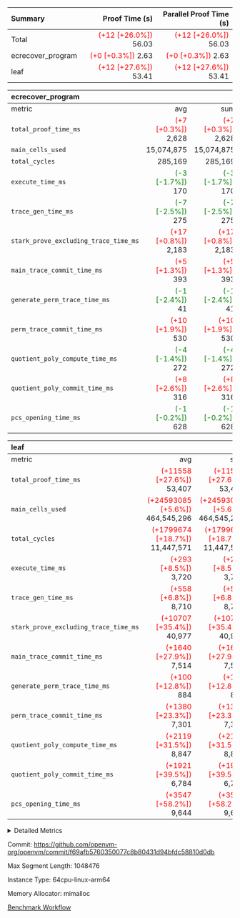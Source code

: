 | Summary | Proof Time (s) | Parallel Proof Time (s) |
|:---|---:|---:|
| Total | <span style='color: red'>(+12 [+26.0%])</span> 56.03 | <span style='color: red'>(+12 [+26.0%])</span> 56.03 |
| ecrecover_program | <span style='color: red'>(+0 [+0.3%])</span> 2.63 | <span style='color: red'>(+0 [+0.3%])</span> 2.63 |
| leaf | <span style='color: red'>(+12 [+27.6%])</span> 53.41 | <span style='color: red'>(+12 [+27.6%])</span> 53.41 |


| ecrecover_program |||||
|:---|---:|---:|---:|---:|
|metric|avg|sum|max|min|
| `total_proof_time_ms ` | <span style='color: red'>(+7 [+0.3%])</span> 2,628 | <span style='color: red'>(+7 [+0.3%])</span> 2,628 | <span style='color: red'>(+7 [+0.3%])</span> 2,628 | <span style='color: red'>(+7 [+0.3%])</span> 2,628 |
| `main_cells_used     ` |  15,074,875 |  15,074,875 |  15,074,875 |  15,074,875 |
| `total_cycles        ` |  285,169 |  285,169 |  285,169 |  285,169 |
| `execute_time_ms     ` | <span style='color: green'>(-3 [-1.7%])</span> 170 | <span style='color: green'>(-3 [-1.7%])</span> 170 | <span style='color: green'>(-3 [-1.7%])</span> 170 | <span style='color: green'>(-3 [-1.7%])</span> 170 |
| `trace_gen_time_ms   ` | <span style='color: green'>(-7 [-2.5%])</span> 275 | <span style='color: green'>(-7 [-2.5%])</span> 275 | <span style='color: green'>(-7 [-2.5%])</span> 275 | <span style='color: green'>(-7 [-2.5%])</span> 275 |
| `stark_prove_excluding_trace_time_ms` | <span style='color: red'>(+17 [+0.8%])</span> 2,183 | <span style='color: red'>(+17 [+0.8%])</span> 2,183 | <span style='color: red'>(+17 [+0.8%])</span> 2,183 | <span style='color: red'>(+17 [+0.8%])</span> 2,183 |
| `main_trace_commit_time_ms` | <span style='color: red'>(+5 [+1.3%])</span> 393 | <span style='color: red'>(+5 [+1.3%])</span> 393 | <span style='color: red'>(+5 [+1.3%])</span> 393 | <span style='color: red'>(+5 [+1.3%])</span> 393 |
| `generate_perm_trace_time_ms` | <span style='color: green'>(-1 [-2.4%])</span> 41 | <span style='color: green'>(-1 [-2.4%])</span> 41 | <span style='color: green'>(-1 [-2.4%])</span> 41 | <span style='color: green'>(-1 [-2.4%])</span> 41 |
| `perm_trace_commit_time_ms` | <span style='color: red'>(+10 [+1.9%])</span> 530 | <span style='color: red'>(+10 [+1.9%])</span> 530 | <span style='color: red'>(+10 [+1.9%])</span> 530 | <span style='color: red'>(+10 [+1.9%])</span> 530 |
| `quotient_poly_compute_time_ms` | <span style='color: green'>(-4 [-1.4%])</span> 272 | <span style='color: green'>(-4 [-1.4%])</span> 272 | <span style='color: green'>(-4 [-1.4%])</span> 272 | <span style='color: green'>(-4 [-1.4%])</span> 272 |
| `quotient_poly_commit_time_ms` | <span style='color: red'>(+8 [+2.6%])</span> 316 | <span style='color: red'>(+8 [+2.6%])</span> 316 | <span style='color: red'>(+8 [+2.6%])</span> 316 | <span style='color: red'>(+8 [+2.6%])</span> 316 |
| `pcs_opening_time_ms ` | <span style='color: green'>(-1 [-0.2%])</span> 628 | <span style='color: green'>(-1 [-0.2%])</span> 628 | <span style='color: green'>(-1 [-0.2%])</span> 628 | <span style='color: green'>(-1 [-0.2%])</span> 628 |

| leaf |||||
|:---|---:|---:|---:|---:|
|metric|avg|sum|max|min|
| `total_proof_time_ms ` | <span style='color: red'>(+11558 [+27.6%])</span> 53,407 | <span style='color: red'>(+11558 [+27.6%])</span> 53,407 | <span style='color: red'>(+11558 [+27.6%])</span> 53,407 | <span style='color: red'>(+11558 [+27.6%])</span> 53,407 |
| `main_cells_used     ` | <span style='color: red'>(+24593085 [+5.6%])</span> 464,545,296 | <span style='color: red'>(+24593085 [+5.6%])</span> 464,545,296 | <span style='color: red'>(+24593085 [+5.6%])</span> 464,545,296 | <span style='color: red'>(+24593085 [+5.6%])</span> 464,545,296 |
| `total_cycles        ` | <span style='color: red'>(+1799674 [+18.7%])</span> 11,447,571 | <span style='color: red'>(+1799674 [+18.7%])</span> 11,447,571 | <span style='color: red'>(+1799674 [+18.7%])</span> 11,447,571 | <span style='color: red'>(+1799674 [+18.7%])</span> 11,447,571 |
| `execute_time_ms     ` | <span style='color: red'>(+293 [+8.5%])</span> 3,720 | <span style='color: red'>(+293 [+8.5%])</span> 3,720 | <span style='color: red'>(+293 [+8.5%])</span> 3,720 | <span style='color: red'>(+293 [+8.5%])</span> 3,720 |
| `trace_gen_time_ms   ` | <span style='color: red'>(+558 [+6.8%])</span> 8,710 | <span style='color: red'>(+558 [+6.8%])</span> 8,710 | <span style='color: red'>(+558 [+6.8%])</span> 8,710 | <span style='color: red'>(+558 [+6.8%])</span> 8,710 |
| `stark_prove_excluding_trace_time_ms` | <span style='color: red'>(+10707 [+35.4%])</span> 40,977 | <span style='color: red'>(+10707 [+35.4%])</span> 40,977 | <span style='color: red'>(+10707 [+35.4%])</span> 40,977 | <span style='color: red'>(+10707 [+35.4%])</span> 40,977 |
| `main_trace_commit_time_ms` | <span style='color: red'>(+1640 [+27.9%])</span> 7,514 | <span style='color: red'>(+1640 [+27.9%])</span> 7,514 | <span style='color: red'>(+1640 [+27.9%])</span> 7,514 | <span style='color: red'>(+1640 [+27.9%])</span> 7,514 |
| `generate_perm_trace_time_ms` | <span style='color: red'>(+100 [+12.8%])</span> 884 | <span style='color: red'>(+100 [+12.8%])</span> 884 | <span style='color: red'>(+100 [+12.8%])</span> 884 | <span style='color: red'>(+100 [+12.8%])</span> 884 |
| `perm_trace_commit_time_ms` | <span style='color: red'>(+1380 [+23.3%])</span> 7,301 | <span style='color: red'>(+1380 [+23.3%])</span> 7,301 | <span style='color: red'>(+1380 [+23.3%])</span> 7,301 | <span style='color: red'>(+1380 [+23.3%])</span> 7,301 |
| `quotient_poly_compute_time_ms` | <span style='color: red'>(+2119 [+31.5%])</span> 8,847 | <span style='color: red'>(+2119 [+31.5%])</span> 8,847 | <span style='color: red'>(+2119 [+31.5%])</span> 8,847 | <span style='color: red'>(+2119 [+31.5%])</span> 8,847 |
| `quotient_poly_commit_time_ms` | <span style='color: red'>(+1921 [+39.5%])</span> 6,784 | <span style='color: red'>(+1921 [+39.5%])</span> 6,784 | <span style='color: red'>(+1921 [+39.5%])</span> 6,784 | <span style='color: red'>(+1921 [+39.5%])</span> 6,784 |
| `pcs_opening_time_ms ` | <span style='color: red'>(+3547 [+58.2%])</span> 9,644 | <span style='color: red'>(+3547 [+58.2%])</span> 9,644 | <span style='color: red'>(+3547 [+58.2%])</span> 9,644 | <span style='color: red'>(+3547 [+58.2%])</span> 9,644 |



<details>
<summary>Detailed Metrics</summary>

| group | num_segments | keygen_time_ms | commit_exe_time_ms |
| --- | --- | --- | --- |
| ecrecover_program | 1 | 1,124 | 10 | 

| group | air_name | quotient_deg | interactions | constraints |
| --- | --- | --- | --- | --- |
| ecrecover_program | AccessAdapterAir<16> | 2 | 5 | 14 | 
| ecrecover_program | AccessAdapterAir<2> | 2 | 5 | 14 | 
| ecrecover_program | AccessAdapterAir<32> | 2 | 5 | 14 | 
| ecrecover_program | AccessAdapterAir<4> | 2 | 5 | 14 | 
| ecrecover_program | AccessAdapterAir<64> | 2 | 5 | 14 | 
| ecrecover_program | AccessAdapterAir<8> | 2 | 5 | 14 | 
| ecrecover_program | BitwiseOperationLookupAir<8> | 2 | 2 | 4 | 
| ecrecover_program | KeccakVmAir | 2 | 321 | 4,571 | 
| ecrecover_program | MemoryMerkleAir<8> | 2 | 4 | 40 | 
| ecrecover_program | PersistentBoundaryAir<8> | 2 | 3 | 6 | 
| ecrecover_program | PhantomAir | 2 | 3 | 5 | 
| ecrecover_program | Poseidon2PeripheryAir<BabyBearParameters>, 1> | 2 | 1 | 286 | 
| ecrecover_program | ProgramAir | 1 | 1 | 4 | 
| ecrecover_program | RangeTupleCheckerAir<2> | 1 | 1 | 4 | 
| ecrecover_program | VariableRangeCheckerAir | 1 | 1 | 4 | 
| ecrecover_program | VmAirWrapper<Rv32BaseAluAdapterAir, BaseAluCoreAir<4, 8> | 2 | 19 | 43 | 
| ecrecover_program | VmAirWrapper<Rv32BaseAluAdapterAir, LessThanCoreAir<4, 8> | 2 | 17 | 39 | 
| ecrecover_program | VmAirWrapper<Rv32BaseAluAdapterAir, ShiftCoreAir<4, 8> | 2 | 23 | 90 | 
| ecrecover_program | VmAirWrapper<Rv32BranchAdapterAir, BranchEqualCoreAir<4> | 2 | 11 | 25 | 
| ecrecover_program | VmAirWrapper<Rv32BranchAdapterAir, BranchLessThanCoreAir<4, 8> | 2 | 13 | 41 | 
| ecrecover_program | VmAirWrapper<Rv32CondRdWriteAdapterAir, Rv32JalLuiCoreAir> | 2 | 10 | 22 | 
| ecrecover_program | VmAirWrapper<Rv32HintStoreAdapterAir, Rv32HintStoreCoreAir> | 2 | 15 | 17 | 
| ecrecover_program | VmAirWrapper<Rv32IsEqualModAdapterAir<2, 1, 32, 32>, ModularIsEqualCoreAir<32, 4, 8> | 2 | 25 | 223 | 
| ecrecover_program | VmAirWrapper<Rv32JalrAdapterAir, Rv32JalrCoreAir> | 2 | 16 | 20 | 
| ecrecover_program | VmAirWrapper<Rv32LoadStoreAdapterAir, LoadSignExtendCoreAir<4, 8> | 2 | 18 | 33 | 
| ecrecover_program | VmAirWrapper<Rv32LoadStoreAdapterAir, LoadStoreCoreAir<4> | 2 | 17 | 38 | 
| ecrecover_program | VmAirWrapper<Rv32MultAdapterAir, DivRemCoreAir<4, 8> | 2 | 25 | 88 | 
| ecrecover_program | VmAirWrapper<Rv32MultAdapterAir, MulHCoreAir<4, 8> | 2 | 24 | 38 | 
| ecrecover_program | VmAirWrapper<Rv32MultAdapterAir, MultiplicationCoreAir<4, 8> | 2 | 19 | 26 | 
| ecrecover_program | VmAirWrapper<Rv32RdWriteAdapterAir, Rv32AuipcCoreAir> | 2 | 11 | 15 | 
| ecrecover_program | VmAirWrapper<Rv32VecHeapAdapterAir<1, 2, 2, 32, 32>, FieldExpressionCoreAir> | 2 | 411 | 449 | 
| ecrecover_program | VmAirWrapper<Rv32VecHeapAdapterAir<2, 1, 1, 32, 32>, ModularAddSubCoreAir> | 2 | 94 | 126 | 
| ecrecover_program | VmAirWrapper<Rv32VecHeapAdapterAir<2, 1, 1, 32, 32>, ModularMulDivCoreAir> | 2 | 156 | 188 | 
| ecrecover_program | VmAirWrapper<Rv32VecHeapAdapterAir<2, 2, 2, 32, 32>, FieldExpressionCoreAir> | 2 | 422 | 456 | 
| ecrecover_program | VmConnectorAir | 2 | 3 | 9 | 
| leaf | AccessAdapterAir<2> | 4 | 5 | 12 | 
| leaf | AccessAdapterAir<4> | 4 | 5 | 12 | 
| leaf | AccessAdapterAir<8> | 4 | 5 | 12 | 
| leaf | FriReducedOpeningAir | 4 | 35 | 59 | 
| leaf | NativePoseidon2Air<BabyBearParameters>, 1> | 4 | 31 | 302 | 
| leaf | PhantomAir | 4 | 3 | 4 | 
| leaf | ProgramAir | 1 | 1 | 4 | 
| leaf | VariableRangeCheckerAir | 1 | 1 | 4 | 
| leaf | VmAirWrapper<BranchNativeAdapterAir, BranchEqualCoreAir<1> | 2 | 11 | 23 | 
| leaf | VmAirWrapper<JalNativeAdapterAir, JalCoreAir> | 4 | 7 | 6 | 
| leaf | VmAirWrapper<NativeAdapterAir<2, 0>, PublicValuesCoreAir> | 4 | 11 | 23 | 
| leaf | VmAirWrapper<NativeAdapterAir<2, 1>, FieldArithmeticCoreAir> | 4 | 15 | 23 | 
| leaf | VmAirWrapper<NativeLoadStoreAdapterAir<1>, NativeLoadStoreCoreAir<1> | 4 | 15 | 24 | 
| leaf | VmAirWrapper<NativeVectorizedAdapterAir<4>, FieldExtensionCoreAir> | 4 | 15 | 23 | 
| leaf | VmConnectorAir | 4 | 3 | 8 | 
| leaf | VolatileBoundaryAir | 4 | 4 | 16 | 

| group | air_name | idx | rows | prep_cols | perm_cols | main_cols | cells |
| --- | --- | --- | --- | --- | --- | --- | --- |
| leaf | AccessAdapterAir<2> | 0 | 2,097,152 |  | 16 | 11 | 56,623,104 | 
| leaf | AccessAdapterAir<4> | 0 | 1,048,576 |  | 16 | 13 | 30,408,704 | 
| leaf | AccessAdapterAir<8> | 0 | 262,144 |  | 16 | 17 | 8,650,752 | 
| leaf | FriReducedOpeningAir | 0 | 1,048,576 |  | 76 | 64 | 146,800,640 | 
| leaf | NativePoseidon2Air<BabyBearParameters>, 1> | 0 | 131,072 |  | 36 | 348 | 50,331,648 | 
| leaf | PhantomAir | 0 | 32,768 |  | 8 | 6 | 458,752 | 
| leaf | ProgramAir | 0 | 1,048,576 |  | 8 | 10 | 18,874,368 | 
| leaf | VariableRangeCheckerAir | 0 | 262,144 | 2 | 8 | 1 | 2,359,296 | 
| leaf | VmAirWrapper<BranchNativeAdapterAir, BranchEqualCoreAir<1> | 0 | 4,194,304 |  | 28 | 23 | 213,909,504 | 
| leaf | VmAirWrapper<JalNativeAdapterAir, JalCoreAir> | 0 | 131,072 |  | 12 | 10 | 2,883,584 | 
| leaf | VmAirWrapper<NativeAdapterAir<2, 0>, PublicValuesCoreAir> | 0 | 64 |  | 16 | 23 | 2,496 | 
| leaf | VmAirWrapper<NativeAdapterAir<2, 1>, FieldArithmeticCoreAir> | 0 | 8,388,608 |  | 20 | 30 | 419,430,400 | 
| leaf | VmAirWrapper<NativeLoadStoreAdapterAir<1>, NativeLoadStoreCoreAir<1> | 0 | 4,194,304 |  | 20 | 31 | 213,909,504 | 
| leaf | VmAirWrapper<NativeVectorizedAdapterAir<4>, FieldExtensionCoreAir> | 0 | 262,144 |  | 20 | 40 | 15,728,640 | 
| leaf | VmConnectorAir | 0 | 2 | 1 | 8 | 4 | 24 | 
| leaf | VolatileBoundaryAir | 0 | 2,097,152 |  | 8 | 11 | 39,845,888 | 

| group | air_name | segment | rows | prep_cols | perm_cols | main_cols | cells |
| --- | --- | --- | --- | --- | --- | --- | --- |
| ecrecover_program | AccessAdapterAir<16> | 0 | 16,384 |  | 24 | 25 | 802,816 | 
| ecrecover_program | AccessAdapterAir<2> | 0 | 256 |  | 24 | 11 | 8,960 | 
| ecrecover_program | AccessAdapterAir<32> | 0 | 8,192 |  | 24 | 41 | 532,480 | 
| ecrecover_program | AccessAdapterAir<4> | 0 | 128 |  | 24 | 13 | 4,736 | 
| ecrecover_program | AccessAdapterAir<8> | 0 | 32,768 |  | 24 | 17 | 1,343,488 | 
| ecrecover_program | BitwiseOperationLookupAir<8> | 0 | 65,536 | 3 | 8 | 2 | 655,360 | 
| ecrecover_program | KeccakVmAir | 0 | 128 |  | 1,288 | 3,164 | 569,856 | 
| ecrecover_program | MemoryMerkleAir<8> | 0 | 4,096 |  | 20 | 32 | 212,992 | 
| ecrecover_program | PersistentBoundaryAir<8> | 0 | 4,096 |  | 12 | 20 | 131,072 | 
| ecrecover_program | PhantomAir | 0 | 64 |  | 12 | 6 | 1,152 | 
| ecrecover_program | Poseidon2PeripheryAir<BabyBearParameters>, 1> | 0 | 4,096 |  | 8 | 300 | 1,261,568 | 
| ecrecover_program | ProgramAir | 0 | 16,384 |  | 8 | 10 | 294,912 | 
| ecrecover_program | RangeTupleCheckerAir<2> | 0 | 524,288 | 2 | 8 | 1 | 4,718,592 | 
| ecrecover_program | VariableRangeCheckerAir | 0 | 262,144 | 2 | 8 | 1 | 2,359,296 | 
| ecrecover_program | VmAirWrapper<Rv32BaseAluAdapterAir, BaseAluCoreAir<4, 8> | 0 | 131,072 |  | 80 | 36 | 15,204,352 | 
| ecrecover_program | VmAirWrapper<Rv32BaseAluAdapterAir, LessThanCoreAir<4, 8> | 0 | 2,048 |  | 40 | 37 | 157,696 | 
| ecrecover_program | VmAirWrapper<Rv32BaseAluAdapterAir, ShiftCoreAir<4, 8> | 0 | 16,384 |  | 52 | 53 | 1,720,320 | 
| ecrecover_program | VmAirWrapper<Rv32BranchAdapterAir, BranchEqualCoreAir<4> | 0 | 16,384 |  | 48 | 26 | 1,212,416 | 
| ecrecover_program | VmAirWrapper<Rv32BranchAdapterAir, BranchLessThanCoreAir<4, 8> | 0 | 32,768 |  | 56 | 32 | 2,883,584 | 
| ecrecover_program | VmAirWrapper<Rv32CondRdWriteAdapterAir, Rv32JalLuiCoreAir> | 0 | 8,192 |  | 44 | 18 | 507,904 | 
| ecrecover_program | VmAirWrapper<Rv32HintStoreAdapterAir, Rv32HintStoreCoreAir> | 0 | 256 |  | 36 | 26 | 15,872 | 
| ecrecover_program | VmAirWrapper<Rv32IsEqualModAdapterAir<2, 1, 32, 32>, ModularIsEqualCoreAir<32, 4, 8> | 0 | 4,096 |  | 56 | 166 | 909,312 | 
| ecrecover_program | VmAirWrapper<Rv32JalrAdapterAir, Rv32JalrCoreAir> | 0 | 8,192 |  | 36 | 28 | 524,288 | 
| ecrecover_program | VmAirWrapper<Rv32LoadStoreAdapterAir, LoadSignExtendCoreAir<4, 8> | 0 | 4,096 |  | 76 | 35 | 454,656 | 
| ecrecover_program | VmAirWrapper<Rv32LoadStoreAdapterAir, LoadStoreCoreAir<4> | 0 | 131,072 |  | 72 | 40 | 14,680,064 | 
| ecrecover_program | VmAirWrapper<Rv32MultAdapterAir, MulHCoreAir<4, 8> | 0 | 8 |  | 100 | 39 | 1,112 | 
| ecrecover_program | VmAirWrapper<Rv32MultAdapterAir, MultiplicationCoreAir<4, 8> | 0 | 4,096 |  | 80 | 31 | 454,656 | 
| ecrecover_program | VmAirWrapper<Rv32RdWriteAdapterAir, Rv32AuipcCoreAir> | 0 | 4,096 |  | 28 | 21 | 200,704 | 
| ecrecover_program | VmAirWrapper<Rv32VecHeapAdapterAir<1, 2, 2, 32, 32>, FieldExpressionCoreAir> | 0 | 2,048 |  | 828 | 543 | 2,807,808 | 
| ecrecover_program | VmAirWrapper<Rv32VecHeapAdapterAir<2, 1, 1, 32, 32>, ModularAddSubCoreAir> | 0 | 8 |  | 192 | 199 | 3,128 | 
| ecrecover_program | VmAirWrapper<Rv32VecHeapAdapterAir<2, 1, 1, 32, 32>, ModularMulDivCoreAir> | 0 | 16 |  | 316 | 261 | 9,232 | 
| ecrecover_program | VmAirWrapper<Rv32VecHeapAdapterAir<2, 2, 2, 32, 32>, FieldExpressionCoreAir> | 0 | 1,024 |  | 848 | 619 | 1,502,208 | 
| ecrecover_program | VmConnectorAir | 0 | 2 | 1 | 12 | 4 | 32 | 

| group | idx | trace_gen_time_ms | total_proof_time_ms | total_cycles | total_cells | stark_prove_excluding_trace_time_ms | quotient_poly_compute_time_ms | quotient_poly_commit_time_ms | perm_trace_commit_time_ms | pcs_opening_time_ms | main_trace_commit_time_ms | main_cells_used | generate_perm_trace_time_ms | execute_time_ms |
| --- | --- | --- | --- | --- | --- | --- | --- | --- | --- | --- | --- | --- | --- | --- |
| leaf | 0 | 8,710 | 53,407 | 11,447,571 | 1,220,217,304 | 40,977 | 8,847 | 6,784 | 7,301 | 9,644 | 7,514 | 464,545,296 | 884 | 3,720 | 

| group | segment | trace_gen_time_ms | total_proof_time_ms | total_cycles | total_cells | stark_prove_excluding_trace_time_ms | quotient_poly_compute_time_ms | quotient_poly_commit_time_ms | perm_trace_commit_time_ms | pcs_opening_time_ms | main_trace_commit_time_ms | main_cells_used | generate_perm_trace_time_ms | execute_time_ms |
| --- | --- | --- | --- | --- | --- | --- | --- | --- | --- | --- | --- | --- | --- | --- |
| ecrecover_program | 0 | 275 | 2,628 | 285,169 | 56,159,799 | 2,183 | 272 | 316 | 530 | 628 | 393 | 15,074,875 | 41 | 170 | 

</details>


Commit: https://github.com/openvm-org/openvm/commit/f69afb5760350077c8b80431d94bfdc58810d0db

Max Segment Length: 1048476

Instance Type: 64cpu-linux-arm64

Memory Allocator: mimalloc

[Benchmark Workflow](https://github.com/openvm-org/openvm/actions/runs/12645171080)
